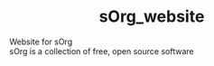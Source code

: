 <h1 align="center">sOrg_website</h1>

Website for sOrg\
sOrg is a collection of free, open source software
